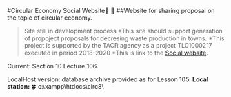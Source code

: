 #Circular Economy Social Website:leaves:  :sunflower:
##Website for sharing proposal on the topic of circular economy.

> Site still in development process
*This site should support generation of propoject proposals for decresing waste production in towns.
*This project is supported by the TACR agency as a project TL01000217 executed in period 2018-2020
*This is link to the [Social website](http://simonburyan.cz/circ8/register.php).

Current: Section 10 Lecture 106.

LocalHost version: database archive provided as for Lesson 105.
**Local station:** :four_leaf_clover:
c:\xampp\htdocs\circ8\